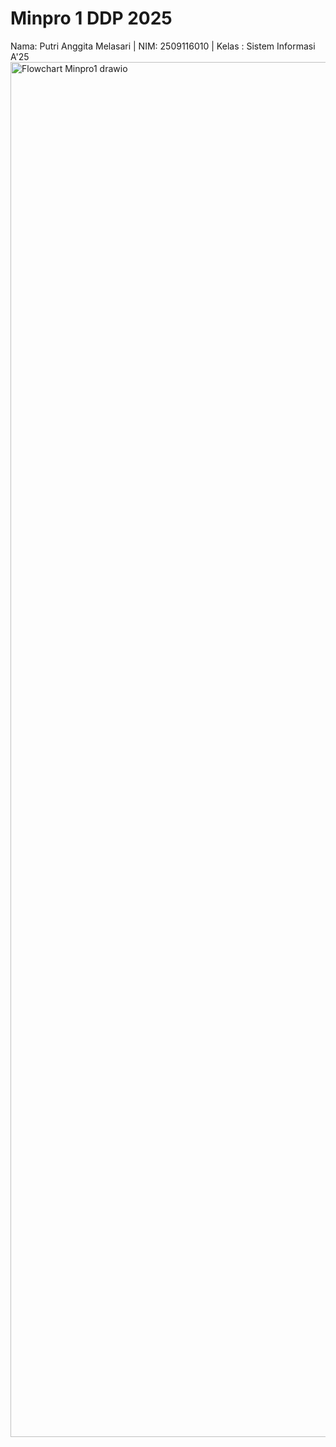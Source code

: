 # Minpro 1 DDP 2025
Nama: Putri Anggita Melasari | NIM: 2509116010 | Kelas : Sistem Informasi A'25
<img width="2550" height="2200" alt="Flowchart Minpro1 drawio" src="https://github.com/user-attachments/assets/7616f1a0-ca48-41a2-8003-f8b88a44ef90" />
